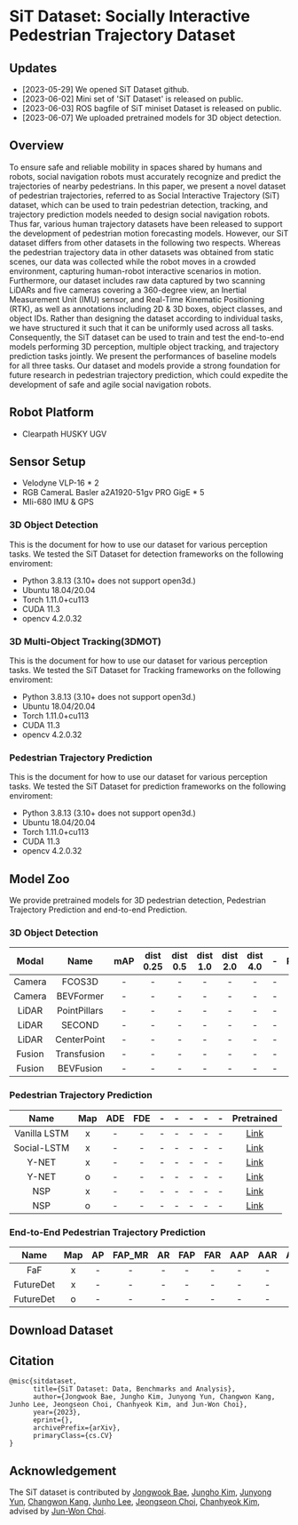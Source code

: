 <h1>SiT Dataset: Socially Interactive Pedestrian Trajectory Dataset</h1>


## Updates
* [2023-05-29] We opened SiT Dataset github.
* [2023-06-02] Mini set of 'SiT Dataset' is released on public.
* [2023-06-03] ROS bagfile of SiT miniset Dataset is released on public.
* [2023-06-07] We uploaded pretrained models for 3D object detection.

## Overview
To ensure safe and reliable mobility in spaces shared by humans and robots, social navigation robots must accurately recognize and predict the trajectories of nearby pedestrians. In this paper, we present a novel dataset of pedestrian trajectories, referred to as Social Interactive Trajectory (SiT) dataset, which can be used to train pedestrian detection, tracking, and trajectory prediction models needed to design social navigation robots. Thus far, various human trajectory datasets have been released to support the development of pedestrian motion forecasting models. However, our SiT dataset differs from other datasets in the following two respects. Whereas the pedestrian trajectory data in other datasets was obtained from static scenes, our data was collected while the robot moves in a crowded environment, capturing human-robot interactive scenarios in motion. Furthermore, our dataset includes raw data captured by two scanning LiDARs and five cameras covering a 360-degree view, an Inertial Measurement Unit (IMU) sensor, and Real-Time Kinematic Positioning (RTK), as well as annotations including 2D \& 3D boxes, object classes, and object IDs. Rather than designing the dataset according to individual tasks, we have structured it such that it can be uniformly used across all tasks. Consequently, the SiT dataset can be used to train and test the end-to-end models performing 3D perception, multiple object tracking, and trajectory prediction tasks jointly. We present the performances of baseline models for all three tasks. Our dataset and models provide a strong foundation for future research in pedestrian trajectory prediction, which could expedite the development of safe and agile social navigation robots.

## Robot Platform
* Clearpath HUSKY UGV

## Sensor Setup
* Velodyne VLP-16 * 2
* RGB CameraL Basler a2A1920-51gv PRO GigE * 5
* MIi-680 IMU & GPS


### 3D Object Detection
This is the document for how to use our dataset for various perception tasks.
We tested the SiT Dataset for detection frameworks on the following enviroment:
* Python 3.8.13 (3.10+ does not support open3d.)
* Ubuntu 18.04/20.04
* Torch 1.11.0+cu113
* CUDA 11.3
* opencv 4.2.0.32

### 3D Multi-Object Tracking(3DMOT)
This is the document for how to use our dataset for various perception tasks.
We tested the SiT Dataset for Tracking frameworks on the following enviroment:
* Python 3.8.13 (3.10+ does not support open3d.)
* Ubuntu 18.04/20.04
* Torch 1.11.0+cu113
* CUDA 11.3
* opencv 4.2.0.32

### Pedestrian Trajectory Prediction
This is the document for how to use our dataset for various perception tasks.
We tested the SiT Dataset for prediction frameworks on the following enviroment:
* Python 3.8.13 (3.10+ does not support open3d.)
* Ubuntu 18.04/20.04
* Torch 1.11.0+cu113
* CUDA 11.3
* opencv 4.2.0.32



## Model Zoo
We provide pretrained models for 3D pedestrian detection, Pedestrian Trajectory Prediction and end-to-end Prediction.
### 3D Object Detection
|Modal|Name|mAP| dist 0.25 |dist 0.5 | dist 1.0 | dist 2.0 | dist 4.0 | - | Pretrained|
|:---:|:---:|:---:|:---:|:---:|:---:|:---:|:---:|:---:|:---:|
|Camera|FCOS3D| - | - | - | - | - | - | - |<a href="">Link</a>|
|Camera|BEVFormer| - | - | - | - | - | - | - |<a href="">Link</a>|
|LiDAR|PointPillars| - | - | - | - | - | - | - |<a href="">Link</a>|
|LiDAR|SECOND| - | - | - | - | - | - | - |<a href="">Link</a>|
|LiDAR|CenterPoint| - | - | - | - | - | - | - |<a href="">Link</a>|
|Fusion|Transfusion| - | - | - | - | - | - | - |<a href="">Link</a>|
|Fusion|BEVFusion| - | - | - | - | - | - | - |<a href="">Link</a>|

### Pedestrian Trajectory Prediction
|Name|Map|ADE|FDE| - | - | - | - | - |Pretrained|
|:---:|:---:|:---:|:---:|:---:|:---:|:---:|:---:|:---:|:---:|
|Vanilla LSTM|x| - | - | - | - | - | - | - |<a href="">Link</a>|
|Social-LSTM|x| - | - | - | - | - | - | - |<a href="">Link</a>|
|Y-NET|x| - | - | - | - | - | - | - |<a href="">Link</a>|
|Y-NET|o| - | - | - | - | - | - | - |<a href="">Link</a>|
|NSP|x| - | - | - | - | - | - | - |<a href="">Link</a>|
|NSP|o| - | - | - | - | - | - | - |<a href="">Link</a>|

### End-to-End Pedestrian Trajectory Prediction
|Name|Map| AP | FAP_MR | AR | FAP | FAR | AAP | AAR | ATE | ASE | AOE | AVE | AAE | ADE | FDE | MR |Pretrained|
|:---:|:---:|:---:|:---:|:---:|:---:|:---:|:---:|:---:|:---:|:---:|:---:|:---:|:---:|:---:|:---:|:---:|:---:|
|FaF|x| - | - | - | - | - | - | - | - | - | - | - | - | - | - | - |<a href="">Link</a>|
|FutureDet|x| - | - | - | - | - | - | - | - | - | - | - | - | - | - | - |<a href="">Link</a>|
|FutureDet|o| - | - | - | - | - | - | - | - | - | - | - | - | - | - | - |<a href="">Link</a>|

## Download Dataset

<!-- ## ROS Bag Raw Data
ROS bagfiles include below sensor data:
Topic Name | Message Tpye | Message Descriptison
------------ | ------------- | ---------------------------------
/img_node/intensity_image | sensor_msgs/Image | Bayer Image by
/img_node/noise_image | sensor_msgs/Image | Noise image generated by ouster Lidar
/img_node/range_image | sensor_msgs/Image | Range image generated by ouster Lidar
 -->


## Citation
```
@misc{sitdataset,
      title={SiT Dataset: Data, Benchmarks and Analysis}, 
      author={Jongwook Bae, Jungho Kim, Junyong Yun, Changwon Kang, Junho Lee, Jeongseon Choi, Chanhyeok Kim, and Jun-Won Choi},
      year={2023},
      eprint={},
      archivePrefix={arXiv},
      primaryClass={cs.CV}
}
```

## Acknowledgement
The SiT dataset is contributed by [Jongwook Bae](https://github.com/Eddie-JUB), [Jungho Kim](), [Junyong Yun](), [Changwon Kang](), [Junho Lee](), [Jeongseon Choi](), [Chanhyeok Kim](), advised by [Jun-Won Choi](https://www.spa.hanyang.ac.kr/faculty).
